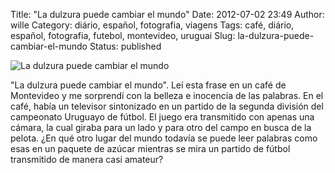 Title: "La dulzura puede cambiar el mundo"
Date: 2012-07-02 23:49
Author: wille
Category: diário, español, fotografia, viagens
Tags: café, diário, español, fotografia, futebol, montevideo, uruguai
Slug: la-dulzura-puede-cambiar-el-mundo
Status: published

![La dulzura puede cambiar el
mundo](http://images.wille.blog.br/dulzura.jpg)

"La dulzura puede cambiar el mundo". Leí esta frase en un café de
Montevideo y me sorprendí con la belleza e inocencia de las palabras. En
el café, había un televisor sintonizado en un partido de la segunda
división del campeonato Uruguayo de fútbol. El juego era transmitido con
apenas una cámara, la cual giraba para un lado y para otro del campo en
busca de la pelota. ¿En qué otro lugar del mundo todavía se puede leer
palabras como esas en un paquete de azúcar mientras se mira un partido
de fútbol transmitido de manera casi amateur?
